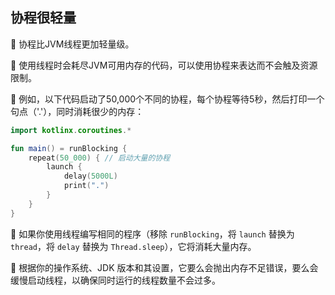 ## 协程很轻量

🌟 协程比JVM线程更加轻量级。

🚀 使用线程时会耗尽JVM可用内存的代码，可以使用协程来表达而不会触及资源限制。

🔬 例如，以下代码启动了50,000个不同的协程，每个协程等待5秒，然后打印一个句点（'.'），同时消耗很少的内存：

```kotlin
import kotlinx.coroutines.*

fun main() = runBlocking {
    repeat(50_000) { // 启动大量的协程
        launch {
            delay(5000L)
            print(".")
        }
    }
}
```

🌈 如果你使用线程编写相同的程序（移除 `runBlocking`，将 `launch` 替换为 `thread`，将 `delay` 替换为 `Thread.sleep`），它将消耗大量内存。

🔧 根据你的操作系统、JDK 版本和其设置，它要么会抛出内存不足错误，要么会缓慢启动线程，以确保同时运行的线程数量不会过多。

